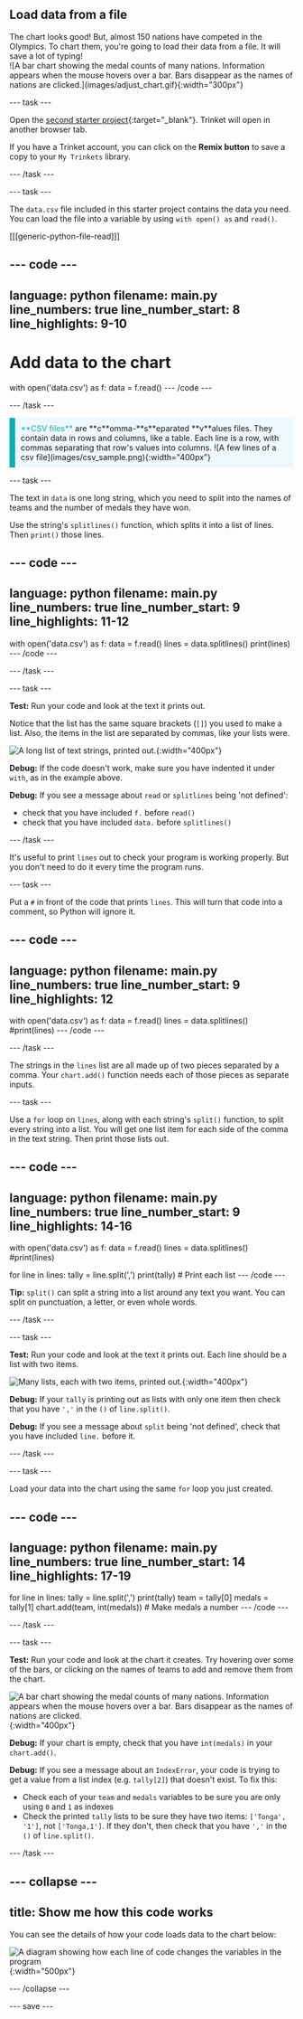 ## Load data from a file

<div style="display: flex; flex-wrap: wrap">
<div style="flex-basis: 200px; flex-grow: 1; margin-right: 15px;">
The chart looks good! But, almost 150 nations have competed in the Olympics. To chart them, you're going to load their data from a file. It will save a lot of typing!
</div>
<div>
![A bar chart showing the medal counts of many nations. Information appears when the mouse hovers over a bar. Bars disappear as the names of nations are clicked.](images/adjust_chart.gif){:width="300px"}
</div>
</div>

--- task ---

Open the [second starter project](https://trinket.io/python/b8e0125fe2){:target="_blank"}. Trinket will open in another browser tab.

If you have a Trinket account, you can click on the **Remix button** to save a copy to your `My Trinkets` library.

--- /task ---

--- task ---

The `data.csv` file included in this starter project contains the data you need. You can load the file into a variable by using `with open() as` and `read()`.

[[[generic-python-file-read]]]

--- code ---
---
language: python
filename: main.py
line_numbers: true
line_number_start: 8 
line_highlights: 9-10
---
# Add data to the chart
with open('data.csv') as f:
  data = f.read()
--- /code ---

--- /task ---

<div style="border-left: solid; border-width:10px; border-color: #0faeb0; background-color: aliceblue; padding: 10px;">
<span style="color: #0faeb0">**CSV files**</span> are **c**omma-**s**eparated **v**alues files. They contain data in rows and columns, like a table. Each line is a row, with commas separating that row's values into columns.
![A few lines of a csv file](images/csv_sample.png){:width="400px"}
</div>

--- task ---

The text in `data` is one long string, which you need to split into the names of teams and the number of medals they have won. 

Use the string's `splitlines()` function, which splits it into a list of lines. Then `print()` those lines.

--- code ---
---
language: python
filename: main.py
line_numbers: true
line_number_start: 9 
line_highlights: 11-12
---
with open('data.csv') as f:
  data = f.read()
  lines = data.splitlines()
  print(lines)
--- /code ---

--- /task ---

--- task ---

**Test:** Run your code and look at the text it prints out. 

Notice that the list has the same square brackets (`[]`) you used to make a list. Also, the items in the list are separated by commas, like your lists were.

![A long list of text strings, printed out.](images/lines.png){:width="400px"}

**Debug:** If the code doesn't work, make sure you have indented it under `with`, as in the example above.

**Debug:** If you see a message about `read` or `splitlines` being 'not defined':
 - check that you have included `f.` before `read()` 
 - check that you have included `data.` before `splitlines()`

--- /task ---

It's useful to print `lines` out to check your program is working properly. But you don't need to do it every time the program runs.

--- task ---

Put a `#` in front of the code that prints `lines`. This will turn that code into a comment, so Python will ignore it.

--- code ---
---
language: python
filename: main.py
line_numbers: true
line_number_start: 9 
line_highlights: 12
---
with open('data.csv') as f:
  data = f.read()
  lines = data.splitlines()
  #print(lines)
--- /code ---

--- /task ---

The strings in the `lines` list are all made up of two pieces separated by a comma. Your `chart.add()` function needs each of those pieces as separate inputs.

--- task ---

Use a `for` loop on `lines`, along with each string's `split()` function, to split every string into a list. You will get one list item for each side of the comma in the text string. Then print those lists out.

--- code ---
---
language: python
filename: main.py
line_numbers: true
line_number_start: 9 
line_highlights: 14-16
---
with open('data.csv') as f:
  data = f.read()
  lines = data.splitlines()
  #print(lines)

for line in lines:
  tally = line.split(',')
  print(tally) # Print each list
--- /code ---

**Tip:** `split()` can split a string into a list around any text you want. You can split on punctuation, a letter, or even whole words.

--- /task ---

--- task ---

**Test:** Run your code and look at the text it prints out. Each line should be a list with two items.

![Many lists, each with two items, printed out.](images/tally.png){:width="400px"}

**Debug:** If your `tally` is printing out as lists with only one item then check that you have `','` in the `()` of `line.split()`.

**Debug:** If you see a message about `split` being 'not defined', check that you have included `line.` before it.

--- /task ---

--- task ---

Load your data into the chart using the same `for` loop you just created.

--- code ---
---
language: python
filename: main.py
line_numbers: true
line_number_start: 14 
line_highlights: 17-19
---
for line in lines:
  tally = line.split(',')
  print(tally)
  team = tally[0]
  medals = tally[1]
  chart.add(team, int(medals))  # Make medals a number
--- /code ---

--- /task ---

--- task ---

**Test:** Run your code and look at the chart it creates. Try hovering over some of the bars, or clicking on the names of teams to add and remove them from the chart.

![A bar chart showing the medal counts of many nations. Information appears when the mouse hovers over a bar. Bars disappear as the names of nations are clicked.](images/adjust_chart.gif){:width="400px"}

**Debug:** If your chart is empty, check that you have `int(medals)` in your `chart.add()`.

**Debug:** If you see a message about an `IndexError`, your code is trying to get a value from a list index (e.g. `tally[2]`) that doesn't exist. To fix this:
 - Check each of your `team` and `medals` variables to be sure you are only using `0` and `1` as indexes
 - Check the printed `tally` lists to be sure they have two items: `['Tonga', '1']`, not `['Tonga,1']`. If they don't, then check that you have `','` in the `()` of `line.split()`.

--- /task ---

--- collapse ---
---
title: Show me how this code works
---

You can see the details of how your code loads data to the chart below:

![A diagram showing how each line of code changes the variables in the program](images/code_flow.png){:width="500px"}

--- /collapse ---

--- save ---